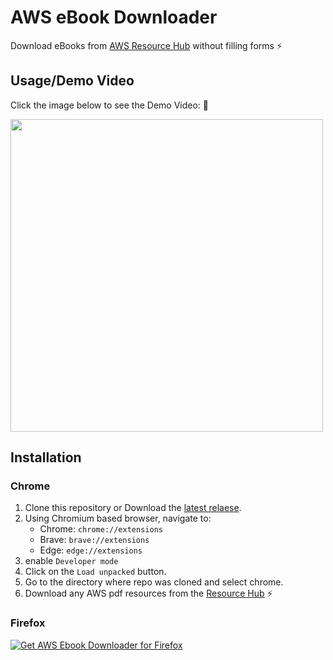 # AWS eBook Downloader

Download eBooks from [AWS Resource Hub](https://resources.awscloud.com/) without filling forms :zap:

## Usage/Demo Video

Click the image below to see the Demo Video: :rocket:

<a href="https://youtu.be/TEmndTI01dU">
<img src="https://i.imgur.com/k1VtGSz.jpg" width="500">
</a>

## Installation

### Chrome

1. Clone this repository or Download the [latest relaese](https://github.com/yankeexe/aws-ebook-downloader/releases/latest).
2. Using Chromium based browser, navigate to:
   - Chrome: `chrome://extensions`
   - Brave: `brave://extensions`
   - Edge: `edge://extensions`
3. enable `Developer mode`
4. Click on the `Load unpacked` button.
5. Go to the directory where repo was cloned and select chrome.
6. Download any AWS pdf resources from the [Resource Hub](https://resources.awscloud.com/) :zap:

### Firefox

<a href="https://addons.mozilla.org/en-US/firefox/addon/aws-ebook-downloader/"><img src="https://user-images.githubusercontent.com/585534/107280546-7b9b2a00-6a26-11eb-8f9f-f95932f4bfec.png" alt="Get AWS Ebook Downloader for Firefox"></a>
